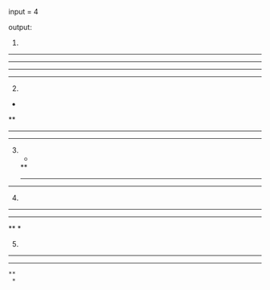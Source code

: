input = 4

output:

1.
  ****
  ****
  ****
  ****


2.
  *
  **
  ***
  ****


3.
     *
    **
   ***
  ****


4.
  ****
  ***
  **
  *


5.
  ****
   ***
    **
     *